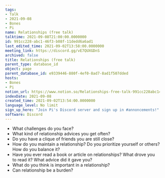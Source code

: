 ```yaml
---
tags:
- Talk
- 2021-09-08
- Bones
- Pi
name: Relationships (free talk)
talktime: 2021-09-08T21:00:00.0000000
id: 991cc228-abc1-46f3-b08f-11dedd6a6ad1
last_edited_time: 2021-09-02T13:58:00.0000000
meeting_link: https://discord.gg/vE7QUXGDnS
archived: false
title: Relationships (free talk)
parent_type: database_id
object: page
parent_database_id: e9339446-880f-4ef0-8ad7-8ad1f507dded
hosts:
- Bones
- Pi
notion_url: https://www.notion.so/Relationships-free-talk-991cc228abc146f3b08f11dedd6a6ad1
indexDate: 2021-09-08
created_time: 2021-09-02T13:54:00.0000000
language_level: No limit
sign_up_here: "Join Pi's Discord server and sign up in #annoncements!"
software: Discord
---
```



   - What challenges do you face?
   - What kind of relationship advices you get often?
   - Do you have a clique of friends you are still close?
   - How do you maintain a relationship? Do you prioritize yourself or others? How do you balance it?
   - Have you ever read a book or article on relationships? What drove you to read it? What advice did it gave you?
   - What do you think is important in a relationship?
   - Can relationship be a burden?










